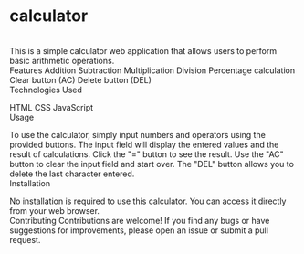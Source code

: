 # calculator
<br>
This is a simple calculator web application that allows users to perform basic arithmetic operations.
<br>
Features
Addition
Subtraction
Multiplication
Division
Percentage calculation
Clear button (AC)
Delete button (DEL)
<br>
Technologies Used

HTML
CSS
JavaScript
<br>
Usage

To use the calculator, simply input numbers and operators using the provided buttons. The input field will display the entered values and the result of calculations. Click the "=" button to see the result. Use the "AC" button to clear the input field and start over. The "DEL" button allows you to delete the last character entered.
<br>
Installation

No installation is required to use this calculator. You can access it directly from your web browser.
<br>
Contributing
Contributions are welcome! If you find any bugs or have suggestions for improvements, please open an issue or submit a pull request.
